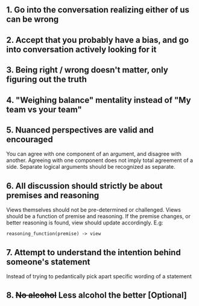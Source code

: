 ## 1. Go into the conversation realizing either of us can be wrong

## 2. Accept that you probably have a bias, and go into conversation actively looking for it

## 3. Being right / wrong doesn't matter, only figuring out the truth

## 4. "Weighing balance" mentality instead of "My team vs your team"

## 5. Nuanced perspectives are valid and encouraged
You can agree with one component of an argument, and disagree with another. Agreeing with one component does not imply total agreement of a side. Separate logical arguments should be recognized as separate.

## 6. All discussion should strictly be about premises and reasoning
Views themselves should not be pre-determined or challenged. Views should be a function of premise and reasoning. If the premise changes, or better reasoning is found, view should update accordingly. E.g: 

```
reasoning_function(premise) -> view
```

## 7. Attempt to understand the intention behind someone's statement
Instead of trying to pedantically pick apart specific wording of a statement

## 8. ~~No alcohol~~ Less alcohol the better \[Optional\]


